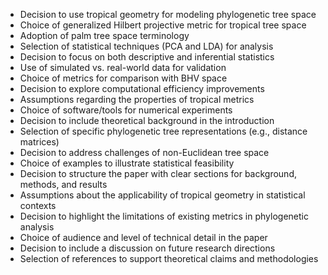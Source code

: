 - Decision to use tropical geometry for modeling phylogenetic tree space
- Choice of generalized Hilbert projective metric for tropical tree space
- Adoption of palm tree space terminology
- Selection of statistical techniques (PCA and LDA) for analysis
- Decision to focus on both descriptive and inferential statistics
- Use of simulated vs. real-world data for validation
- Choice of metrics for comparison with BHV space
- Decision to explore computational efficiency improvements
- Assumptions regarding the properties of tropical metrics
- Choice of software/tools for numerical experiments
- Decision to include theoretical background in the introduction
- Selection of specific phylogenetic tree representations (e.g., distance matrices)
- Decision to address challenges of non-Euclidean tree space
- Choice of examples to illustrate statistical feasibility
- Decision to structure the paper with clear sections for background, methods, and results
- Assumptions about the applicability of tropical geometry in statistical contexts
- Decision to highlight the limitations of existing metrics in phylogenetic analysis
- Choice of audience and level of technical detail in the paper
- Decision to include a discussion on future research directions
- Selection of references to support theoretical claims and methodologies